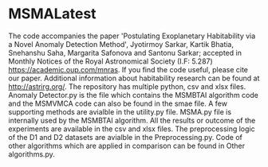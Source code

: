 # MSMALatest
The code accompanies the paper 'Postulating Exoplanetary Habitability via a Novel Anomaly Detection Method', Jyotirmoy Sarkar, Kartik Bhatia, Snehanshu Saha, Margarita Safonova and Santonu Sarkar; accepted in Monthly Notices of the Royal Astronomical Society (I.F: 5.287) https://academic.oup.com/mnras. If you find the code useful, please cite our paper. Additional information about habitability research can be found at http://astrirg.org/.
The repository has multiple python, csv and xlsx files. Anomaly Detector.py is the file which contains the MSMBTAI algorithm code and the MSMVMCA code can also be found in the smae file. A few supporting methods are avialble in the utility.py file. MSMA.py file is internally used by the MSMBTAI algorithm. All the results or outcome of the experiments are available in the csv and xlsx files. The preprocessing logic of the D1 and D2 datasets are avialble in the Preprocessing.py. Code of other algorithms which are applied in
comparison can be found in Other algorithms.py.
